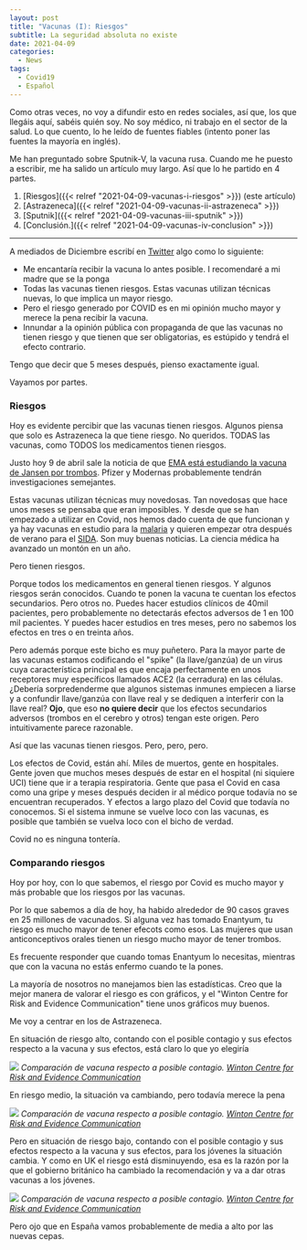 ```yaml
---
layout: post
title: "Vacunas (I): Riesgos"
subtitle: La seguridad absoluta no existe
date: 2021-04-09
categories:
  - News
tags:
  - Covid19
  - Español
---
```


Como otras veces, no voy a difundir esto en redes sociales, así que, los que llegáis aquí, sabéis quién soy. No soy médico, ni trabajo en el sector de la salud. Lo que cuento, lo he leído de fuentes fiables (intento poner las fuentes la mayoría en inglés).

Me han preguntado sobre Sputnik-V, la vacuna rusa. Cuando me he puesto a escribir, me ha salido un artículo muy largo. Así que lo he partido en 4 partes.

1. [Riesgos]({{< relref "2021-04-09-vacunas-i-riesgos" >}}) (este artículo)
2. [Astrazeneca]({{< relref "2021-04-09-vacunas-ii-astrazeneca" >}})
3. [Sputnik]({{< relref "2021-04-09-vacunas-iii-sputnik" >}})
4. [Conclusión.]({{< relref "2021-04-09-vacunas-iv-conclusion" >}})

---

A mediados de Diciembre escribí en [Twitter](https://twitter.com/gonfva/status/1339300821692018693) algo como lo siguiente:

- Me encantaría recibir la vacuna lo antes posible. I recomendaré a mi madre que se la ponga
- Todas las vacunas tienen riesgos. Estas vacunas utilizan técnicas nuevas, lo que implica un mayor riesgo.
- Pero el riesgo generado por COVID es en mi opinión mucho mayor y merece la pena recibir la vacuna.
- Innundar a la opinión pública con propaganda de que las vacunas no tienen riesgo y que tienen que ser obligatorias, es estúpido y tendrá el efecto contrario.

Tengo que decir que 5 meses después, pienso exactamente igual.

Vayamos por partes.

### Riesgos

Hoy es evidente percibir que las vacunas tienen riesgos. Algunos piensa que solo es Astrazeneca la que tiene riesgo. No queridos. TODAS las vacunas, como TODOS los medicamentos tienen riesgos.

Justo hoy 9 de abril sale la noticia de que [EMA está estudiando la vacuna de Jansen por trombos](https://www.ema.europa.eu/en/news/meeting-highlights-pharmacovigilance-risk-assessment-committee-prac-6-9-april-2021). Pfizer y Modernas probablemente tendrán investigaciones semejantes.

Estas vacunas utilizan técnicas muy novedosas. Tan novedosas que hace unos meses se pensaba que eran imposibles. Y desde que se han empezado a utilizar en Covid, nos hemos dado cuenta de que funcionan y ya hay vacunas en estudio para la [malaria](https://www.nature.com/articles/s41579-020-0380-5) y quieren empezar otra después de verano para el [SIDA](https://www.iavi.org/images/phocadownload/IAVI-G001-Fact-Sheet.pdf). Son muy buenas noticias. La ciencia médica ha avanzado un montón en un año.

Pero tienen riesgos.

Porque todos los medicamentos en general tienen riesgos. Y algunos riesgos serán conocidos. Cuando te ponen la vacuna te cuentan los efectos secundarios. Pero otros no. Puedes hacer estudios clínicos de 40mil pacientes, pero probablemente no detectarás efectos adversos de 1 en 100 mil pacientes. Y puedes hacer estudios en tres meses, pero no sabemos los efectos en tres o en treinta años.

Pero además porque este bicho es muy puñetero. Para la mayor parte de las vacunas estamos codificando el "spike" (la llave/ganzúa) de un virus cuya característica principal es que encaja perfectamente en unos receptores muy específicos llamados ACE2 (la cerradura) en las células. ¿Debería sorpredenderme que algunos sistemas inmunes empiecen a liarse y a confundir llave/ganzúa con llave real y se dediquen a interferir con la llave real? **Ojo**, que eso **no quiere decir** que los efectos secundarios adversos (trombos en el cerebro y otros) tengan este origen. Pero intuitivamente parece razonable.

Así que las vacunas tienen riesgos. Pero, pero, pero.

Los efectos de Covid, están ahí. Miles de muertos, gente en hospitales. Gente joven que muchos meses después de estar en el hospital (ni siquiere UCI) tiene que ir a terapia respiratoria. Gente que pasa el Covid en casa como una gripe y meses después deciden ir al médico porque todavía no se encuentran recuperados. Y efectos a largo plazo del Covid que todavía no conocemos. Si el sistema inmune se vuelve loco con las vacunas, es posible que también se vuelva loco con el bicho de verdad.

Covid no es ninguna tontería.

### Comparando riesgos

Hoy por hoy, con lo que sabemos, el riesgo por Covid es mucho mayor y más probable que los riesgos por las vacunas.

Por lo que sabemos a día de hoy, ha habido alrededor de 90 casos graves en 25 millones de vacunados. Si alguna vez has tomado Enantyum, tu riesgo es mucho mayor de tener efecots como esos. Las mujeres que usan anticonceptivos orales tienen un riesgo mucho mayor de tener trombos.

Es frecuente responder que cuando tomas Enantyum lo necesitas, mientras que con la vacuna no estás enfermo cuando te la pones.

La mayoría de nosotros no manejamos bien las estadísticas. Creo que la mejor manera de valorar el riesgo es con gráficos, y el "Winton Centre for Risk and Evidence Communication" tiene unos gráficos muy buenos.

Me voy a centrar en los de Astrazeneca.

En situación de riesgo alto, contando con el posible contagio y sus efectos respecto a la vacuna y sus efectos, está claro lo que yo elegiría

![](/img/AZ_harms-benefits_high_exposure_8-4-21.width-800.png)
_Comparación de vacuna respecto a posible contagio. [Winton Centre for Risk and Evidence Communication](https://wintoncentre.maths.cam.ac.uk/news/communicating-potential-benefits-and-harms-astra-zeneca-covid-19-vaccine/)_

En riesgo medio, la situación va cambiando, pero todavía merece la pena

![](/img/AZ_harms-benefits_medium_exposure_8-4-21.width-800.png)
_Comparación de vacuna respecto a posible contagio. [Winton Centre for Risk and Evidence Communication](https://wintoncentre.maths.cam.ac.uk/news/communicating-potential-benefits-and-harms-astra-zeneca-covid-19-vaccine/)_

Pero en situación de riesgo bajo, contando con el posible contagio y sus efectos respecto a la vacuna y sus efectos, para los jóvenes la situación cambia. Y como en UK el riesgo está disminuyendo, esa es la razón por la que el gobierno británico ha cambiado la recomendación y va a dar otras vacunas a los jóvenes.

![](/img/AZ_harms-benefits_low_exposure_8-4-21.width-800.png)
_Comparación de vacuna respecto a posible contagio. [Winton Centre for Risk and Evidence Communication](https://wintoncentre.maths.cam.ac.uk/news/communicating-potential-benefits-and-harms-astra-zeneca-covid-19-vaccine/)_

Pero ojo que en España vamos probablemente de media a alto por las nuevas cepas.
